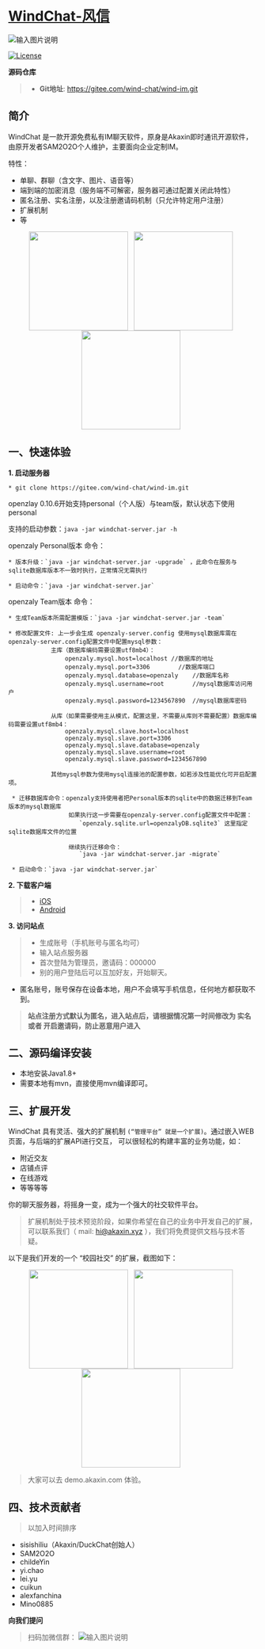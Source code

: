 
[WindChat-风信](https://gitee.com/wind-chat/wind-im/blob/master/README.md)
====

![输入图片说明](https://images.gitee.com/uploads/images/2019/1126/115843_2f02f697_1566564.png "屏幕截图.png")


[![License](https://img.shields.io/badge/license-apache2-blue.svg)](LICENSE)

**源码仓库**

> * **Git地址**: https://gitee.com/wind-chat/wind-im.git



简介
----

WindChat 是一款开源免费私有IM聊天软件，原身是Akaxin即时通讯开源软件，由原开发者SAM2O2O个人维护，主要面向企业定制IM。

特性：

* 单聊、群聊（含文字、图片、语音等）
* 端到端的加密消息（服务端不可解密，服务器可通过配置关闭此特性）
* 匿名注册、实名注册，以及注册邀请码机制（只允许特定用户注册）
* 扩展机制
* 等


<p align="center">
  <img align="center" src="https://images.gitee.com/uploads/images/2019/1126/104318_e96d4636_1566564.jpeg" width="200"  /> &nbsp; <img align="center" src="https://images.gitee.com/uploads/images/2019/1126/104318_3d9b5edb_1566564.jpeg" width="200"  /> &nbsp; <img align="center" src="https://images.gitee.com/uploads/images/2019/1126/104318_3751606d_1566564.jpeg" width="200"  /> &nbsp;
</p>


一、快速体验
----

**1. 启动服务器**

    * git clone https://gitee.com/wind-chat/wind-im.git
    
    
openzlay 0.10.6开始支持personal（个人版）与team版，默认状态下使用personal

支持的启动参数：`java -jar windchat-server.jar -h`

openzaly Personal版本 命令：

    * 版本升级：`java -jar windchat-server.jar -upgrade` ，此命令在服务与sqlite数据库版本不一致时执行，正常情况无需执行

    * 启动命令：`java -jar windchat-server.jar`
    
openzaly Team版本 命令：
    
    * 生成Team版本所需配置模版：`java -jar windchat-server.jar -team`
    
    * 修改配置文件: 上一步会生成 openzaly-server.config 使用mysql数据库需在openzaly-server.config配置文件中配置mysql参数：
                主库（数据库编码需要设置utf8mb4）：
                    openzaly.mysql.host=localhost //数据库的地址
                    openzaly.mysql.port=3306        //数据库端口
                    openzaly.mysql.database=openzaly    //数据库名称
                    openzaly.mysql.username=root        //mysql数据库访问用户
                    openzaly.mysql.password=1234567890  //mysql数据库密码
                
                从库（如果需要使用主从模式，配置这里，不需要从库则不需要配置）数据库编码需要设置utf8mb4：
                    openzaly.mysql.slave.host=localhost
                    openzaly.mysql.slave.port=3306
                    openzaly.mysql.slave.database=openzaly
                    openzaly.mysql.slave.username=root
                    openzaly.mysql.slave.password=1234567890
                
                其他mysql参数为使用mysql连接池的配置参数，如若涉及性能优化可开启配置项。
                
     * 迁移数据库命令：openzaly支持使用者把Personal版本的sqlite中的数据迁移到Team版本的mysql数据库
                     如果执行这一步需要在openzaly-server.config配置文件中配置：
                        `openzaly.sqlite.url=openzalyDB.sqlite3` 这里指定sqlite数据库文件的位置
                     
                     继续执行迁移命令：
                        `java -jar windchat-server.jar -migrate`
        
     * 启动命令：`java -jar windchat-server.jar`      
        

**2. 下载客户端**

> * [iOS](https://itunes.apple.com/cn/app/%E9%98%BF%E5%8D%A1%E4%BF%A1/id1346971087?mt=8)
> * [Android](https://www.akaxin.com)

**3. 访问站点**

> * 生成账号（手机账号与匿名均可）
> * 输入站点服务器
> * 首次登陆为管理员，邀请码：000000
> * 别的用户登陆后可以互加好友，开始聊天。

* 匿名账号，账号保存在设备本地，用户不会填写手机信息，任何地方都获取不到。

> **站点注册方式默认为匿名，进入站点后，请根据情况第一时间修改为 实名 或者 开启邀请码，防止恶意用户进入**


二、源码编译安装
----

- 本地安装Java1.8+
- 需要本地有mvn，直接使用mvn编译即可。



三、扩展开发
----

WindChat 具有灵活、强大的扩展机制 `(“管理平台” 就是一个扩展)`。通过嵌入WEB页面，与后端的扩展API进行交互， 可以很轻松的构建丰富的业务功能，如：

* 附近交友
* 店铺点评
* 在线游戏
* 等等等等

你的聊天服务器，将摇身一变，成为一个强大的社交软件平台。

> 扩展机制处于技术预览阶段，如果你希望在自己的业务中开发自己的扩展，可以联系我们（ mail: hi@akaxin.xyz ），我们将免费提供文档与技术答疑。

以下是我们开发的一个 “校园社交” 的扩展，截图如下：

<p align="center">
  <img align="center" src="https://raw.githubusercontent.com/akaxincom/faq/master/app_pic/plugin.1.jpeg" width="200"  /> &nbsp; <img align="center" src="https://raw.githubusercontent.com/akaxincom/faq/master/app_pic/plugin.2.jpeg" width="200"  /> &nbsp; <img align="center" src="https://raw.githubusercontent.com/akaxincom/faq/master/app_pic/plugin.3.jpeg" width="200"  /> &nbsp;
</p>

> 大家可以去 demo.akaxin.com 体验。


四、技术贡献者
----

> 以加入时间排序

* sisishiliu（Akaxin/DuckChat创始人）
* SAM2O2O
* childeYin
* yi.chao
* lei.yu
* cuikun
* alexfanchina
* Mino0885



**向我们提问**

> 扫码加微信群：
![输入图片说明](https://images.gitee.com/uploads/images/2019/1210/102554_efa90037_1566564.png "屏幕截图.png")
